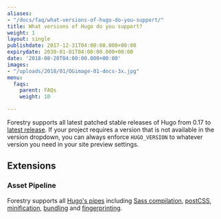 ```yaml
---
aliases:
- "/docs/faq/what-versions-of-hugo-do-you-support/"
title: What versions of Hugo do you support?
weight: 1
layout: single
publishdate: 2017-12-31T04:00:00.000+00:00
expirydate: 2030-01-01T04:00:00.000+00:00
date: '2018-08-20T04:00:00.000+00:00'
images:
- "/uploads/2018/01/OGimage-01-docs-3x.jpg"
menu:
  faqs:
    parent: FAQs
    weight: 10

---
```

Forestry supports all latest patched stable releases of Hugo from 0.17 to [latest release](https://github.com/gohugoio/hugo/releases).
If your project requires a version that is not available in the version dropdown, you can always enforce `HUGO_VERSION` to whatever version you need in your site preview settings.

## Extensions

### Asset Pipeline

Forestry supports all [Hugo's pipes](https://gohugo.io/hugo-pipes/) including [Sass compilation](https://gohugo.io/hugo-pipes/scss-sass/), [postCSS](https://gohugo.io/hugo-pipes/postcss/), [minification](https://gohugo.io/hugo-pipes/minification/), [bundling](https://gohugo.io/hugo-pipes/bundling/) and [fingerprinting](https://gohugo.io/hugo-pipes/fingerprint/).
